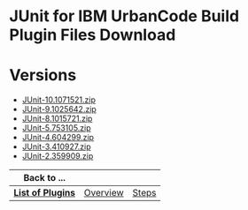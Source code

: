 
JUnit for IBM UrbanCode Build Plugin Files Download
===================================================

# Versions

- [JUnit-10.1071521.zip](https://raw.githubusercontent.com/osmsnbey/todelete2/main/files/UCB/JUnit/JUnit-10.1071521.zip)
- [JUnit-9.1025642.zip](https://raw.githubusercontent.com/osmsnbey/todelete2/main/files/UCB/JUnit/JUnit-9.1025642.zip)
- [JUnit-8.1015721.zip](https://raw.githubusercontent.com/osmsnbey/todelete2/main/files/UCB/JUnit/JUnit-8.1015721.zip)
- [JUnit-5.753105.zip](https://raw.githubusercontent.com/osmsnbey/todelete2/main/files/UCB/JUnit/JUnit-5.753105.zip)
- [JUnit-4.604299.zip](https://raw.githubusercontent.com/osmsnbey/todelete2/main/files/UCB/JUnit/JUnit-4.604299.zip)
- [JUnit-3.410927.zip](https://raw.githubusercontent.com/osmsnbey/todelete2/main/files/UCB/JUnit/JUnit-3.410927.zip)
- [JUnit-2.359909.zip](https://raw.githubusercontent.com/osmsnbey/todelete2/main/files/UCB/JUnit/JUnit-2.359909.zip)

|Back to ...|||
| :---: | :---: | :---: |
|[**List of Plugins**](../../index.md)|[Overview](./overview.md)|[Steps](./steps.md)|
